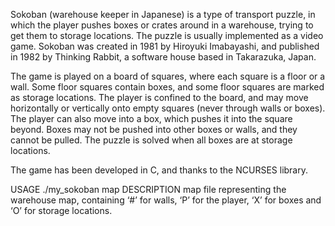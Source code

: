 Sokoban (warehouse keeper in Japanese) is a type of transport puzzle, in which the player pushes boxes or crates around in a warehouse,
trying to get them to storage locations. The puzzle is usually implemented as a video game. Sokoban was created in 1981 by Hiroyuki Imabayashi,
and published in 1982 by Thinking Rabbit, a software house based in Takarazuka, Japan.

The game is played on a board of squares, where each square is a floor or a wall. Some floor squares contain boxes, and some floor squares are marked as storage locations.
The player is confined to the board, and may move horizontally or vertically onto empty squares (never through walls or boxes).
The player can also move into a box, which pushes it into the square beyond. Boxes may not be pushed into other boxes or walls,
and they cannot be pulled. The puzzle is solved when all boxes are at storage locations.

The game has been developed in C, and thanks to the NCURSES library.

USAGE
     ./my_sokoban map
DESCRIPTION
     map  file representing the warehouse map, containing ‘#’ for walls,
          ‘P’ for the player, ‘X’ for boxes and ‘O’ for storage locations.
